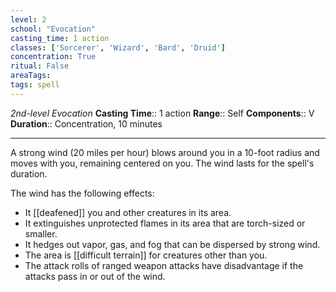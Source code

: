 ```yaml
---
level: 2
school: "Evocation"
casting_time: 1 action
classes: ['Sorcerer', 'Wizard', 'Bard', 'Druid']
concentration: True
ritual: False
areaTags: 
tags: spell
---
```


_2nd-level Evocation_
**Casting Time**:: 1 action
**Range**:: Self
**Components**:: V
**Duration**:: Concentration, 10 minutes

---

A strong wind (20 miles per hour) blows around you in a 10-foot radius and moves with you, remaining centered on you. The wind lasts for the spell's duration.

The wind has the following effects:


- It [[deafened]] you and other creatures in its area.
- It extinguishes unprotected flames in its area that are torch-sized or smaller.
- It hedges out vapor, gas, and fog that can be dispersed by strong wind.
- The area is [[difficult terrain]] for creatures other than you.
- The attack rolls of ranged weapon attacks have disadvantage if the attacks pass in or out of the wind.



